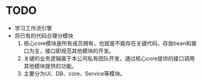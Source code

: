 # TODO 
- 学习工作流引擎
- 将已有的代码合理分模块
    1. 核心core模块是所有成员拥有，也就是不能存在关键代码，存放bean和接口为主，接口即规范其他模块的开发。
    2. 关键的业务逻辑属于本公司私有团队开发，通过核心core提供的接口调用其他模块提供的功能。
    3. 主要分为UI、DB、core、Service等模块。
